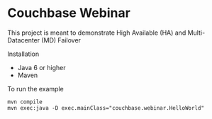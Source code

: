 # Couchbase Webinar

This project is meant to demonstrate High Available (HA) and Multi-Datacenter (MD) Failover

Installation
* Java 6 or higher
* Maven

To run the example

    mvn compile
    mvn exec:java -D exec.mainClass="couchbase.webinar.HelloWorld"  
       
